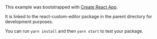This example was bootstrapped with [Create React App](https://github.com/facebook/create-react-app).

It is linked to the react-custom-editor package in the parent directory for development purposes.

You can run `yarn install` and then `yarn start` to test your package.
